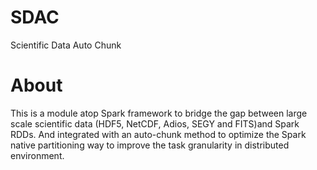 # SDAC
Scientific Data Auto Chunk

# About
This is a module atop Spark framework to bridge the gap between large scale scientific data (HDF5, NetCDF, Adios, SEGY and FITS)and Spark RDDs. And integrated with an auto-chunk method to optimize the Spark native partitioning way to improve the task granularity in distributed environment.
